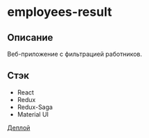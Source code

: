 # employees-result

## Описание

Веб-приложение с фильтрацией работников.

## Стэк

* React
* Redux
* Redux-Saga
* Material UI

[Деплой](https://sotnikovich.github.io/employees-result/)
